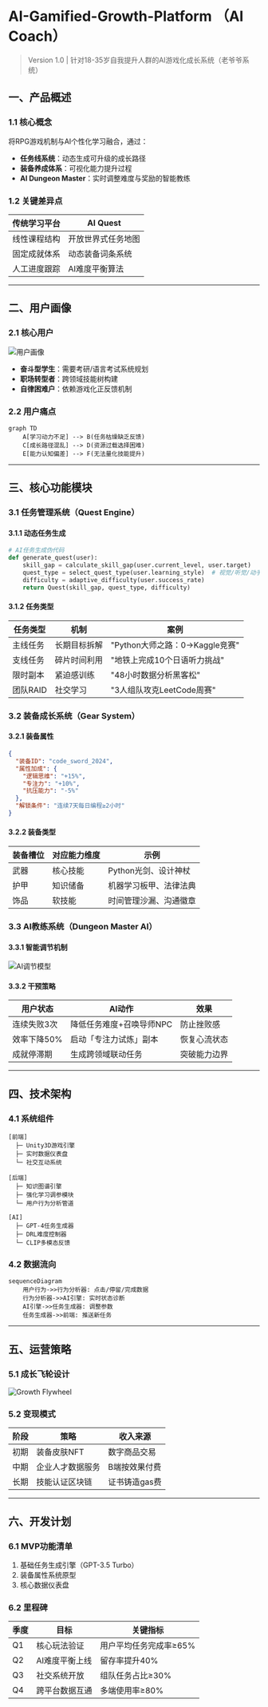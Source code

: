 # AI-Gamified-Growth-Platform （AI Coach）
> Version 1.0 | 针对18-35岁自我提升人群的AI游戏化成长系统（老爷爷系统）

## 一、产品概述
### 1.1 核心概念
将RPG游戏机制与AI个性化学习融合，通过：
- **任务线系统**：动态生成可升级的成长路径
- **装备养成体系**：可视化能力提升过程
- **AI Dungeon Master**：实时调整难度与奖励的智能教练

### 1.2 关键差异点
| 传统学习平台 | AI Quest |
|--------------|----------|
| 线性课程结构 | 开放世界式任务地图 |
| 固定成就体系 | 动态装备词条系统 |
| 人工进度跟踪 | AI难度平衡算法 |

---

## 二、用户画像
### 2.1 核心用户
![用户画像](https://via.placeholder.com/400x200?text=User+Profile)
- **奋斗型学生**：需要考研/语言考试系统规划
- **职场转型者**：跨领域技能树构建
- **自律困难户**：依赖游戏化正反馈机制

### 2.2 用户痛点
```mermaid
graph TD
    A[学习动力不足] --> B(任务枯燥缺乏反馈)
    C[成长路径混乱] --> D(资源过载选择困难)
    E[能力认知偏差] --> F(无法量化技能提升)
```

---

## 三、核心功能模块
### 3.1 任务管理系统（Quest Engine）
#### 3.1.1 动态任务生成
```python
# AI任务生成伪代码
def generate_quest(user):
    skill_gap = calculate_skill_gap(user.current_level, user.target)
    quest_type = select_quest_type(user.learning_style)  # 视觉/听觉/动手型
    difficulty = adaptive_difficulty(user.success_rate)
    return Quest(skill_gap, quest_type, difficulty)
```

#### 3.1.2 任务类型
| 任务类型 | 机制 | 案例 |
|---------|------|-----|
| 主线任务 | 长期目标拆解 | "Python大师之路：0→Kaggle竞赛" |
| 支线任务 | 碎片时间利用 | "地铁上完成10个日语听力挑战" |
| 限时副本 | 紧迫感训练 | "48小时数据分析黑客松" |
| 团队RAID | 社交学习 | "3人组队攻克LeetCode周赛" |

### 3.2 装备成长系统（Gear System）
#### 3.2.1 装备属性
```json
{
  "装备ID": "code_sword_2024",
  "属性加成": {
    "逻辑思维": "+15%",
    "专注力": "+10%",
    "抗压能力": "-5%"
  },
  "解锁条件": "连续7天每日编程≥2小时"
}
```

#### 3.2.2 装备类型
| 装备槽位 | 对应能力维度 | 示例 |
|---------|-------------|-----|
| 武器     | 核心技能     | Python光剑、设计神杖 |
| 护甲     | 知识储备     | 机器学习板甲、法律法典 |
| 饰品     | 软技能       | 时间管理沙漏、沟通徽章 |

### 3.3 AI教练系统（Dungeon Master AI）
#### 3.3.1 智能调节机制
![AI调节模型](https://via.placeholder.com/600x300?text=AI+Difficulty+Balancing)

#### 3.3.2 干预策略
| 用户状态 | AI动作 | 效果 |
|---------|--------|-----|
| 连续失败3次 | 降低任务难度+召唤导师NPC | 防止挫败感 |
| 效率下降50% | 启动「专注力试炼」副本 | 恢复心流状态 |
| 成就停滞期 | 生成跨领域联动任务 | 突破能力边界 |

---

## 四、技术架构
### 4.1 系统组件
```plaintext
[前端]
  ├─ Unity3D游戏引擎
  ├─ 实时数据仪表盘
  └─ 社交互动系统

[后端]
  ├─ 知识图谱引擎
  ├─ 强化学习调参模块
  └─ 用户行为分析管道

[AI]
  ├─ GPT-4任务生成器
  ├─ DRL难度控制器
  └─ CLIP多模态反馈
```

### 4.2 数据流向
```mermaid
sequenceDiagram
    用户行为->>行为分析器: 点击/停留/完成数据
    行为分析器->>AI引擎: 实时状态诊断
    AI引擎->>任务生成器: 调整参数
    任务生成器->>前端: 推送新任务
```

---

## 五、运营策略
### 5.1 成长飞轮设计
![Growth Flywheel](https://via.placeholder.com/400x300?text=Growth+Loop)

### 5.2 变现模式
| 阶段   | 策略                  | 收入来源               |
|-------|-----------------------|-----------------------|
| 初期  | 装备皮肤NFT           | 数字商品交易           |
| 中期  | 企业人才数据服务      | B端按效果付费          |
| 长期  | 技能认证区块链        | 证书铸造gas费          |

---

## 六、开发计划
### 6.1 MVP功能清单
1. 基础任务生成引擎（GPT-3.5 Turbo）
2. 装备属性系统原型
3. 核心数据仪表盘

### 6.2 里程碑
| 季度 | 目标                  | 关键指标               |
|-----|-----------------------|-----------------------|
| Q1  | 核心玩法验证          | 用户平均任务完成率≥65% |
| Q2  | AI难度平衡上线        | 留存率提升40%         |
| Q3  | 社交系统开放          | 组队任务占比≥30%      |
| Q4  | 跨平台数据互通        | 多端使用率≥80%        |
